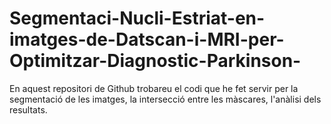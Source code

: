 # Segmentaci-Nucli-Estriat-en-imatges-de-Datscan-i-MRI-per-Optimitzar-Diagnostic-Parkinson-
En aquest repositori de Github trobareu el codi que he fet servir per la segmentació de les imatges, la intersecció entre les màscares, l'anàlisi dels resultats.
